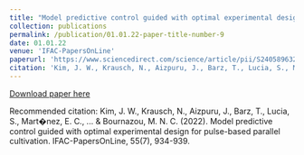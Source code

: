 ```yaml
---
title: "Model predictive control guided with optimal experimental design for pulse-based parallel cultivation"
collection: publications
permalink: /publication/01.01.22-paper-title-number-9
date: 01.01.22
venue: 'IFAC-PapersOnLine'
paperurl: 'https://www.sciencedirect.com/science/article/pii/S2405896322009703'
citation: 'Kim, J. W., Krausch, N., Aizpuru, J., Barz, T., Lucia, S., Mart�nez, E. C., ... &amp; Bournazou, M. N. C. (2022). Model predictive control guided with optimal experimental design for pulse-based parallel cultivation. IFAC-PapersOnLine, 55(7), 934-939.'
---
```

[Download paper here](https://www.sciencedirect.com/science/article/pii/S2405896322009703)

Recommended citation: Kim, J. W., Krausch, N., Aizpuru, J., Barz, T., Lucia, S., Mart�nez, E. C., ... & Bournazou, M. N. C. (2022). Model predictive control guided with optimal experimental design for pulse-based parallel cultivation. IFAC-PapersOnLine, 55(7), 934-939.